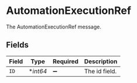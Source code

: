 # AutomationExecutionRef

The AutomationExecutionRef message.


## Fields

| Field              | Type               | Required           | Description        |
| ------------------ | ------------------ | ------------------ | ------------------ |
| `ID`               | **int64*           | :heavy_minus_sign: | The id field.      |